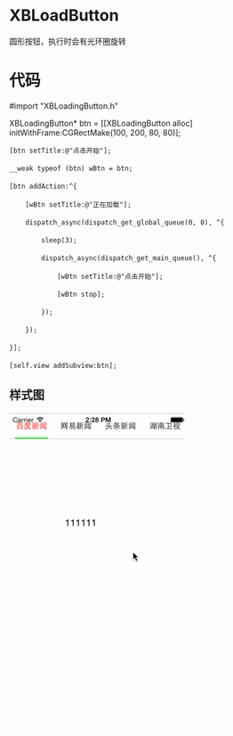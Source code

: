 # XBLoadButton
圆形按钮，执行时会有光环圈旋转

# 代码
#import "XBLoadingButton.h"

XBLoadingButton* btn = [[XBLoadingButton alloc] initWithFrame:CGRectMake(100, 200, 80, 80)];

    [btn setTitle:@"点击开始"];
    
    __weak typeof (btn) wBtn = btn;
    
    [btn addAction:^{
    
        [wBtn setTitle:@"正在加载"];
        
        dispatch_async(dispatch_get_global_queue(0, 0), ^{
        
            sleep(3);
            
            dispatch_async(dispatch_get_main_queue(), ^{
            
                [wBtn setTitle:@"点击开始"];
                
                [wBtn stop];
                
            });
            
        });
        
    }];
    
    [self.view addSubview:btn];
    
    
## 样式图

![](https://github.com/JxbSir/JinSlideVC/blob/master/Demo/ad/slideview.gif)
